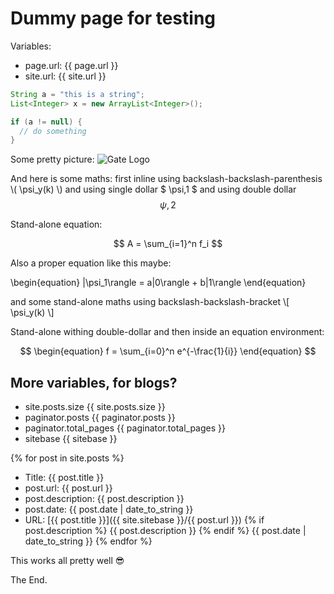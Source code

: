 # Dummy page for testing

Variables:
* page.url: {{ page.url }}
* site.url: {{ site.url }}


```java
String a = "this is a string";
List<Integer> x = new ArrayList<Integer>();

if (a != null) {
  // do something
}
```

Some pretty picture:
![Gate Logo](https://gate.ac.uk/plugins/gau-0.1/images/logo-gate.png)

And here is some maths: first inline using backslash-backslash-parenthesis \\( \psi_y(k) \\) and using single dollar  $ \psi,1 $ and using double dollar $$ \psi,2 $$ 


Stand-alone equation:

$$
A = \sum_{i=1}^n f_i
$$

Also a proper equation like this maybe:

\begin{equation}
   |\psi_1\rangle = a|0\rangle + b|1\rangle
\end{equation}

and some stand-alone maths using backslash-backslash-bracket  \\[ \psi_y(k) \\]

Stand-alone withing double-dollar and then inside an equation environment:

$$
\begin{equation}
  f = \sum_{i=0}^n e^{-\frac{1}{i}}
\end{equation}
$$

## More variables, for blogs?

* site.posts.size {{ site.posts.size }}
* paginator.posts {{ paginator.posts }}
* paginator.total_pages {{ paginator.total_pages  }}
* sitebase {{ sitebase }}

{% for post in site.posts %}
* Title: {{ post.title }}
* post.url: {{ post.url }}
* post.description: {{ post.description }}
* post.date: {{ post.date | date_to_string }}
* URL: [{{ post.title }}]({{ site.sitebase }}/{{ post.url }})
{% if post.description %}
{{ post.description }}
{% endif %}
{{ post.date | date_to_string }}
{% endfor %} 

This works all pretty well :sunglasses: 

The End.

